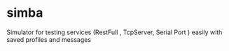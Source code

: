# simba
Simulator for testing services (RestFull , TcpServer, Serial Port ) easily with saved profiles and messages
